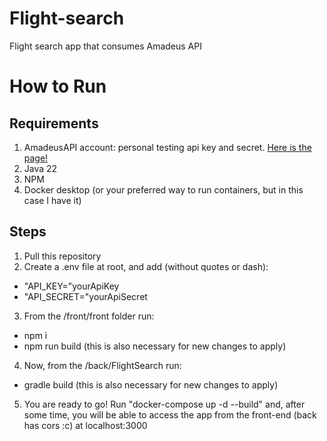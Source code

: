 # Flight-search
Flight search app that consumes Amadeus API

# How to Run
## Requirements
1. AmadeusAPI account: personal testing api key and secret. [Here is the page!](https://developers.amadeus.com/)
2. Java 22
3. NPM
4. Docker desktop (or your preferred way to run containers, but in this case I have it)

## Steps
1. Pull this repository
2. Create a .env file at root, and add (without quotes or dash):
- "API_KEY="yourApiKey
- "API_SECRET="yourApiSecret
3. From the /front/front folder run:
- npm i
- npm run build (this is also necessary for new changes to apply)
4. Now, from the /back/FlightSearch run:
- gradle build (this is also necessary for new changes to apply)
5. You are ready to go! Run "docker-compose up -d --build" and, after some time, you will be able to access the app from the front-end (back has cors :c) at localhost:3000